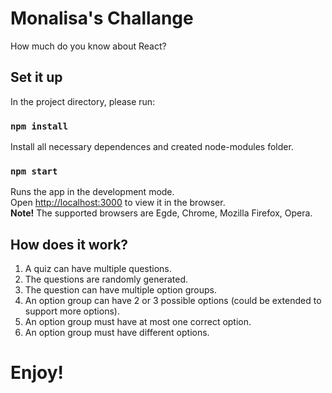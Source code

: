 # Monalisa's Challange

How much do you know about React?

## Set it up

In the project directory, please run:

### `npm install`

Install all necessary dependences and created node-modules folder.

### `npm start`

Runs the app in the development mode.\
Open [http://localhost:3000](http://localhost:3000) to view it in the browser.\
 __Note!__ The supported browsers are Egde, Chrome, Mozilla Firefox, Opera.

## How does it work?

1. A quiz can have multiple questions.
2. The questions are randomly generated.
3. The question can have multiple option groups.
4. An option group can have 2 or 3 possible options (could be extended to support more options).
5. An option group must have at most one correct option.
6. An option group must have different options.

# Enjoy!
